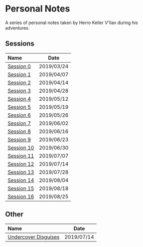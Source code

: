 # Personal Notes

A series of personal notes taken by Herro Keller V'llan during his adventures.


## Sessions

| Name | Date |
|:---- |:----:|
| [Session 0](sessions/session_0.md) | 2019/03/24 |
| [Session 1](sessions/session_1.md) | 2019/04/07 |
| [Session 2](sessions/session_2.md) | 2019/04/14 |
| [Session 3](sessions/session_3.md) | 2019/04/28 |
| [Session 4](sessions/session_4.md) | 2019/05/12 |
| [Session 5](sessions/session_5.md) | 2019/05/19 |
| [Session 6](sessions/session_6.md) | 2019/05/26 |
| [Session 7](sessions/session_7.md) | 2019/06/02 |
| [Session 8](sessions/session_8.md) | 2019/06/16 |
| [Session 9](sessions/session_9.md) | 2019/06/23 |
| [Session 10](sessions/session_10.md) | 2019/06/30 |
| [Session 11](sessions/session_11.md) | 2019/07/07 |
| [Session 12](sessions/session_12.md) | 2019/07/14 |
| [Session 13](sessions/session_13.md) | 2019/07/28 |
| [Session 14](sessions/session_14.md) | 2019/08/04 |
| [Session 15](sessions/session_15.md) | 2019/08/18 |
| [Session 16](sessions/session_16.md) | 2019/08/25 |


## Other

| Name | Date |
|:---- |:----:|
| [Undercover Disguises](other/undercover_disguises.md) | 2019/07/14 |
